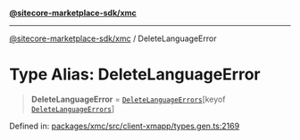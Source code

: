 [**@sitecore-marketplace-sdk/xmc**](../README.md)

***

[@sitecore-marketplace-sdk/xmc](../README.md) / DeleteLanguageError

# Type Alias: DeleteLanguageError

> **DeleteLanguageError** = [`DeleteLanguageErrors`](DeleteLanguageErrors.md)\[keyof [`DeleteLanguageErrors`](DeleteLanguageErrors.md)\]

Defined in: [packages/xmc/src/client-xmapp/types.gen.ts:2169](https://github.com/Sitecore/sitecore-marketplace-sdk/blob/af886e6134b8d1079ef5b8ef70b7eb2f1d9c8aeb/packages/xmc/src/client-xmapp/types.gen.ts#L2169)
